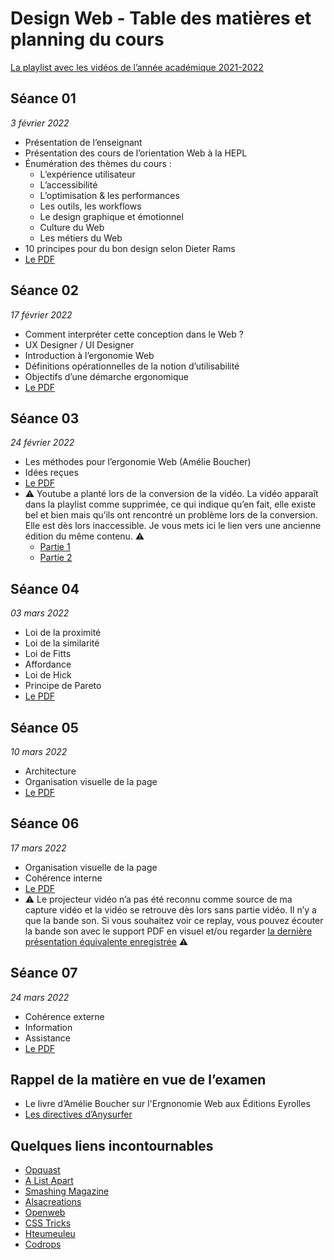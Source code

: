 # Design Web - Table des matières et planning du cours

[La playlist avec les vidéos de l’année académique 2021-2022](https://www.youtube.com/playlist?list=PLg9HTCEtaWMgmGm2BLD_6t_-SPwafS1es)

## Séance 01

*3 février 2022*

- Présentation de l’enseignant
- Présentation des cours de l’orientation Web à la HEPL
- Énumération des thèmes du cours :
	- L’expérience utilisateur
	- L’accessibilité
	- L’optimisation & les performances
	- Les outils, les workflows
	- Le design graphique et émotionnel
	- Culture du Web
	- Les métiers du Web
- 10 principes pour du bon design selon Dieter Rams
- [Le PDF](pdfs/2022/01.pdf)

## Séance 02

*17 février 2022*

- Comment interpréter cette conception dans le Web ?
- UX Designer / UI Designer
- Introduction à l’ergonomie Web
- Définitions opérationnelles de la notion d’utilisabilité
- Objectifs d’une démarche ergonomique
- [Le PDF](pdfs/2022/02.pdf)

## Séance 03

*24 février 2022*

- Les méthodes pour l’ergonomie Web (Amélie Boucher)
- Idées reçues
- [Le PDF](pdfs/2022/03.pdf)
- ⚠️ Youtube a planté lors de la conversion de la vidéo. La vidéo apparaît dans la playlist comme supprimée, ce qui indique qu’en fait, elle existe bel et bien mais qu’ils ont rencontré un problème lors de la conversion. Elle est dès lors inaccessible. Je vous mets ici le lien vers une ancienne édition du même contenu. ⚠️
  - [Partie 1](https://www.youtube.com/watch?v=jMCRuK2a9bg&t=5297s)
  - [Partie 2](https://www.youtube.com/watch?v=xcH2uCzp6xM)


## Séance 04

*03 mars 2022*

- Loi de la proximité
- Loi de la similarité
- Loi de Fitts
- Affordance
- Loi de Hick
- Principe de Pareto
- [Le PDF](pdfs/2022/04.pdf)

## Séance 05

*10 mars 2022*

- Architecture
- Organisation visuelle de la page
- [Le PDF](pdfs/2022/05.pdf)

## Séance 06

*17 mars 2022*

- Organisation visuelle de la page
- Cohérence interne
- [Le PDF](pdfs/2022/06.pdf)
- ⚠️ Le projecteur vidéo n’a pas été reconnu comme source de ma capture vidéo et la vidéo se retrouve dès lors sans partie vidéo. Il n’y a que la bande son. Si vous souhaitez voir ce replay, vous pouvez écouter la bande son avec le support PDF en visuel et/ou regarder [la dernière présentation équivalente enregistrée](https://www.youtube.com/watch?v=QTQpllPiWJ0) ⚠️

## Séance 07

*24 mars 2022*

- Cohérence externe
- Information
- Assistance
- [Le PDF](pdfs/2022/07.pdf)

## Rappel de la matière en vue de l’examen

- Le livre d’Amélie Boucher sur l'Ergnonomie Web aux Éditions Eyrolles
- [Les directives d’Anysurfer](http://www.anysurfer.be/fr/en-pratique/directives)

## Quelques liens incontournables
- [Opquast](https://checklists.opquast.com/fr/assurance-qualite-web/)
- [A List Apart](http://www.alistapart.com)
- [Smashing Magazine](http://www.smashingmagazine.com)
- [Alsacreations](http://www.alsacreations.com)
- [Openweb](http://openweb.eu.org)
- [CSS Tricks](http://www.css-tricks.com)
- [Hteumeuleu](http://www.hteumeuleu.fr)
- [Codrops](http://tympanus.net/codrops/)
